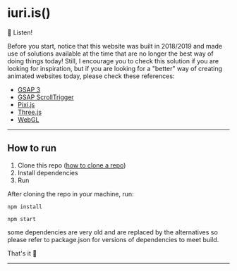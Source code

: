 # iuri.is()

🧚 Listen!

Before you start, notice that this website was built in 2018/2019 and made use of solutions available at the time that are no longer the best way of doing things today! Still, I encourage you to check this solution if you are looking for inspiration, but if you are looking for a "better" way of creating animated websites today, please check these references:

- [GSAP 3](https://greensock.com/3/)
- [GSAP ScrollTrigger](https://greensock.com/scrolltrigger/)
- [Pixi.js](https://pixijs.com/)
- [Three.js](https://threejs.org/)
- [WebGL](https://developer.mozilla.org/en-US/docs/Web/API/WebGL_API)

---

## How to run

1. Clone this repo ([how to clone a repo](https://docs.github.com/en/repositories/creating-and-managing-repositories/cloning-a-repository))
2. Install dependencies
3. Run 

After cloning the repo in your machine, run:

```
npm install
```
```
npm start
```
some dependencies are very old and are replaced by the alternatives so please refer to package.json for versions of dependencies to meet build.

That's it 🎉

---
